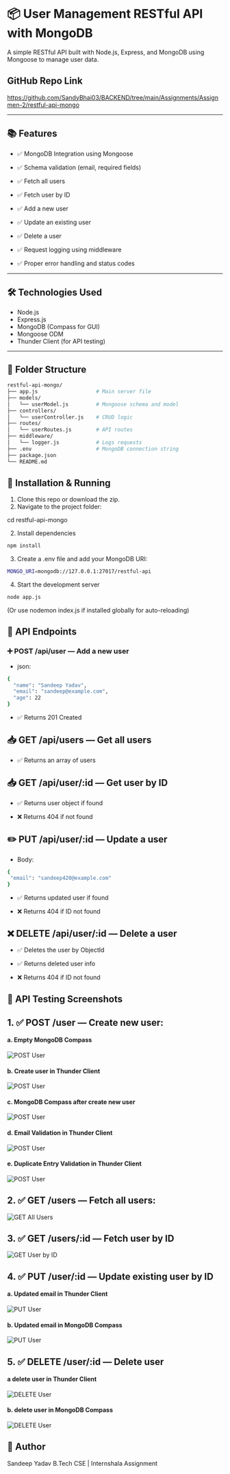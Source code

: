 # 📦 User Management RESTful API with MongoDB

A simple RESTful API built with Node.js, Express, and MongoDB using Mongoose to manage user data.

## GitHub Repo Link 
https://github.com/SandyBhai03/BACKEND/tree/main/Assignments/Assignmen-2/restful-api-mongo

---

## 📚 Features

- ✅ MongoDB Integration using Mongoose

- ✅ Schema validation (email, required fields)

- ✅ Fetch all users

- ✅ Fetch user by ID

- ✅ Add a new user

- ✅ Update an existing user

- ✅ Delete a user

- ✅ Request logging using middleware

- ✅ Proper error handling and status codes

---

## 🛠️ Technologies Used

- Node.js
- Express.js
- MongoDB (Compass for GUI)
- Mongoose ODM
- Thunder Client (for API testing)

---

## 📂 Folder Structure

```sh
restful-api-mongo/
├── app.js                   # Main server file
├── models/
│   └── userModel.js         # Mongoose schema and model
├── controllers/
│   └── userController.js    # CRUD logic
├── routes/
│   └── userRoutes.js        # API routes
├── middleware/
│   └── logger.js            # Logs requests
├── .env                     # MongoDB connection string
├── package.json
└── README.md
```

## 🚀 Installation & Running

1. Clone this repo or download the zip.
2. Navigate to the project folder:

cd restful-api-mongo

2. Install dependencies

```sh
npm install
```
3. Create a .env file and add your MongoDB URI:

```sh
MONGO_URI=mongodb://127.0.0.1:27017/restful-api
```
4. Start the development server

```sh
node app.js
```
(Or use nodemon index.js if installed globally for auto-reloading)

## 🧪 API Endpoints

### ➕ POST /api/user — Add a new user

- json: 

``` sh 
{
  "name": "Sandeep Yadav",
  "email": "sandeep@example.com",
  "age": 22
}
```
- ✅ Returns 201 Created

## 📥 GET /api/users — Get all users

- ✅ Returns an array of users

## 📥 GET /api/user/:id — Get user by ID

- ✅ Returns user object if found

- ❌ Returns 404 if not found

## ✏️ PUT /api/user/:id — Update a user
 - Body: 

 ``` sh 
 {
  "email": "sandeep420@example.com"
}

 ```

 - ✅ Returns updated user if found

 - ❌ Returns 404 if ID not found

 ## ❌ DELETE /api/user/:id — Delete a user

 - ✅ Deletes the user by ObjectId

 - ✅ Returns deleted user info

 - ❌ Returns 404 if ID not found

## 📸 API Testing Screenshots

## 1. ✅ POST /user — Create new user:

#### a. Empty MongoDB Compass
![POST User](./images/empty-compass.png)

#### b. Create user in Thunder Client
![POST User](./images/create-user.png)

#### c. MongoDB Compass after create new user
![POST User](./images/created-new-user-in-compass.png)

#### d. Email Validation in Thunder Client
![POST User](./images/email-validation.png)

#### e. Duplicate Entry Validation in Thunder Client
![POST User](./images/duplicate-validation.png)

## 2. ✅ GET /users — Fetch all users: 

![GET All Users](./images/get-all-users.png)

## 3. ✅ GET /users/:id — Fetch user by ID  
![GET User by ID](./images/get-user-by-id.png)

## 4. ✅ PUT /user/:id — Update existing user by ID  

#### a. Updated email in Thunder Client
![PUT User](./images/update-email.png)

#### b. Updated email in MongoDB Compass
![PUT User](./images/updated-email-in-compass.png)

## 5. ✅ DELETE /user/:id — Delete user  
#### a delete user in Thunder Client
![DELETE User](./images/delete-user-in-thunder-client.png)

#### b. delete user in MongoDB Compass
![DELETE User](./images/created-new-user-in-compass.png.png)

 ## 🙌 Author
Sandeep Yadav
B.Tech CSE | Internshala Assignment